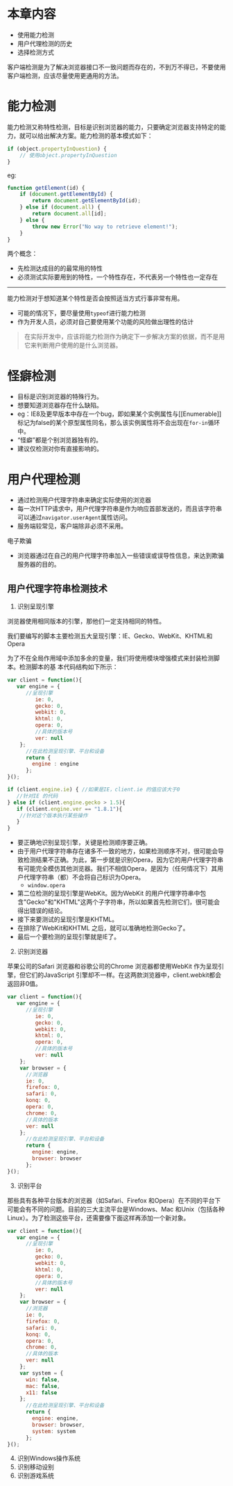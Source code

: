 # 本章内容

- 使用能力检测
- 用户代理检测的历史
- 选择检测方式

客户端检测是为了解决浏览器接口不一致问题而存在的，不到万不得已，不要使用客户端检测，应该尽量使用更通用的方法。

# 能力检测

能力检测又称特性检测，目标是识别浏览器的能力，只要确定浏览器支持特定的能力，就可以给出解决方案。能力检测的基本模式如下：

```javascript
if (object.propertyInQuestion) {
    // 使用object.propertyInQuestion
}
```

eg:

```javascript
function getElement(id) {
    if (document.getElementById) {
        return document.getElementById(id);
    } else if (document.all) {
        return document.all[id];
    } else {
        throw new Error("No way to retrieve element!");
    }
}
```
两个概念：
- 先检测达成目的的最常用的特性
- 必须测试实际要用到的特性，一个特性存在，不代表另一个特性也一定存在

------------------------------------------------------------

能力检测对于想知道某个特性是否会按照适当方式行事非常有用。
- 可能的情况下，要尽量使用`typeof`进行能力检测
- 作为开发人员，必须对自己要使用某个功能的风险做出理性的估计

> 在实际开发中，应该将能力检测作为确定下一步解决方案的依据，而不是用它来判断用户使用的是什么浏览器。

# 怪癖检测

- 目标是识别浏览器的特殊行为。
- 想要知道浏览器存在什么缺陷。
- eg：IE8及更早版本中存在一个bug，即如果某个实例属性与[[Enumerable]]标记为false的某个原型属性同名，那么该实例属性将不会出现在`for-in`循环中。
- “怪癖”都是个别浏览器独有的。
- 建议仅检测对你有直接影响的。

# 用户代理检测

- 通过检测用户代理字符串来确定实际使用的浏览器
- 每一次HTTP请求中，用户代理字符串是作为响应首部发送的，而且该字符串可以通过`navigator.userAgent`属性访问。
- 服务端较常见，客户端除非必须不采用。

电子欺骗
- 浏览器通过在自己的用户代理字符串加入一些错误或误导性信息，来达到欺骗服务器的目的。

## 用户代理字符串检测技术

1. 识别呈现引擎

浏览器使用相同版本的引擎，那他们一定支持相同的特性。

我们要编写的脚本主要检测五大呈现引擎：IE、Gecko、WebKit、KHTML和Opera

为了不在全局作用域中添加多余的变量，我们将使用模块增强模式来封装检测脚本。检测脚本的基
本代码结构如下所示：

```javascript
var client = function(){
   var engine = {
      //呈现引擎
         ie: 0,
         gecko: 0,
         webkit: 0,
         khtml: 0,
         opera: 0,
         //具体的版本号
         ver: null
    };
      //在此检测呈现引擎、平台和设备
      return {
        engine : engine
      };
}();

if (client.engine.ie) { //如果是IE，client.ie 的值应该大于0
   //针对IE 的代码
} else if (client.engine.gecko > 1.5){
   if (client.engine.ver == "1.8.1"){
    //针对这个版本执行某些操作
   }
}
```

- 要正确地识别呈现引擎，关键是检测顺序要正确。
- 由于用户代理字符串存在诸多不一致的地方，如果检测顺序不对，很可能会导致检测结果不正确。为此，第一步就是识别Opera，因为它的用户代理字符串有可能完全模仿其他浏览器。我们不相信Opera，是因为（任何情况下）其用户代理字符串（都）不会将自己标识为Opera。
  - `window.opera`
- 第二位检测的呈现引擎是WebKit。因为WebKit 的用户代理字符串中包含"Gecko"和"KHTML"这两个子字符串，所以如果首先检测它们，很可能会得出错误的结论。
- 接下来要测试的呈现引擎是KHTML。
- 在排除了WebKit和KHTML 之后，就可以准确地检测Gecko了。
- 最后一个要检测的呈现引擎就是IE了。

2. 识别浏览器

苹果公司的Safari 浏览器和谷歌公司的Chrome 浏览器都使用WebKit 作为呈现引擎，但它们的JavaScript 引擎却不一样。在这两款浏览器中，client.webkit都会返回非0值。

```javascript
var client = function(){
   var engine = {
      //呈现引擎
         ie: 0,
         gecko: 0,
         webkit: 0,
         khtml: 0,
         opera: 0,
         //具体的版本号
         ver: null
    };
    var browser = {
      //浏览器
      ie: 0,
      firefox: 0,
      safari: 0,
      konq: 0,
      opera: 0,
      chrome: 0,
      //具体的版本
      ver: null
    };
      //在此检测呈现引擎、平台和设备
      return {
        engine: engine,
        browser: browser
      };
}();
```

3. 识别平台

那些具有各种平台版本的浏览器（如Safari、Firefox 和Opera）在不同的平台下可能会有不同的问题。目前的三大主流平台是Windows、Mac 和Unix（包括各种Linux）。为了检测这些平台，还需要像下面这样再添加一个新对象。


```javascript
var client = function(){
   var engine = {
      //呈现引擎
         ie: 0,
         gecko: 0,
         webkit: 0,
         khtml: 0,
         opera: 0,
         //具体的版本号
         ver: null
    };
    var browser = {
      //浏览器
      ie: 0,
      firefox: 0,
      safari: 0,
      konq: 0,
      opera: 0,
      chrome: 0,
      //具体的版本
      ver: null
    };
    var system = {
      win: false,
      mac: false,
      x11: false
    };
      //在此检测呈现引擎、平台和设备
      return {
        engine: engine,
        browser: browser,
        system: system
      };
}();
```

4. 识别Windows操作系统
5. 识别移动设别
6. 识别游戏系统
